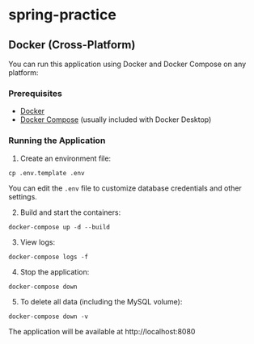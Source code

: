 # spring-practice

## Docker (Cross-Platform)

You can run this application using Docker and Docker Compose on any platform:

### Prerequisites

- [Docker](https://www.docker.com/get-started)
- [Docker Compose](https://docs.docker.com/compose/install/) (usually included with Docker Desktop)

### Running the Application

1. Create an environment file:

```shell
cp .env.template .env
```

You can edit the `.env` file to customize database credentials and other settings.

2. Build and start the containers:

```shell
docker-compose up -d --build
```

3. View logs:

```shell
docker-compose logs -f
```

4. Stop the application:

```shell
docker-compose down
```

5. To delete all data (including the MySQL volume):

```shell
docker-compose down -v
```

The application will be available at http://localhost:8080
